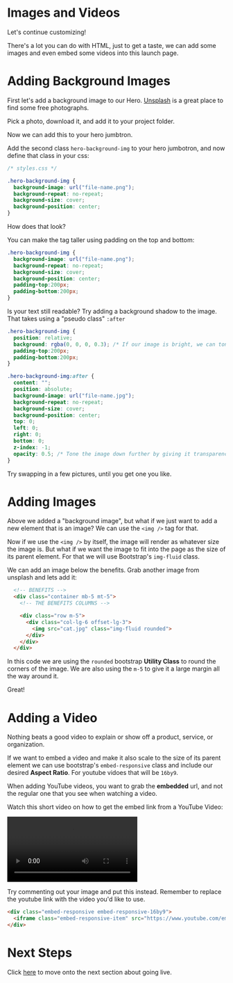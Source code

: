 # Images and Videos

Let's continue customizing!

There's a lot you can do with HTML, just to get a taste, we can add some images and even embed some videos into this launch page.

# Adding Background Images

First let's add a background image to our Hero. [Unsplash](https://unsplash.com/) is a great place to find some free photographs.

Pick a photo, download it, and add it to your project folder.

Now we can add this to your hero jumbtron.

Add the second class `hero-background-img` to your hero jumbotron, and now define that class in your css:

```css
/* styles.css */

.hero-background-img {
  background-image: url("file-name.png");
  background-repeat: no-repeat;
  background-size: cover;
  background-position: center;
}
```

How does that look?

You can make the tag taller using padding on the top and bottom:

```css
.hero-background-img {
  background-image: url("file-name.png");
  background-repeat: no-repeat;
  background-size: cover;
  background-position: center;
  padding-top:200px;
  padding-bottom:200px;
}
```

Is your text still readable? Try adding a background shadow to the image. That takes using a "pseudo class" `:after`

```css
.hero-background-img {
  position: relative;
  background: rgba(0, 0, 0, 0.3); /* If our image is bright, we can tone it down with this darker overlay */
  padding-top:200px;  
  padding-bottom:200px;
}

.hero-background-img:after {
  content: "";
  position: absolute;
  background-image: url("file-name.jpg");
  background-repeat: no-repeat;
  background-size: cover;
  background-position: center;
  top: 0;
  left: 0;
  right: 0;
  bottom: 0;
  z-index: -1;
  opacity: 0.5; /* Tone the image down further by giving it transparency */
}

```

Try swapping in a few pictures, until you get one you like.

# Adding Images

Above we added a "background image", but what if we just want to add a new element that is an image? We can use the `<img />` tag for that.

Now if we use the `<img />` by itself, the image will render as whatever size the image is. But what if we want the image to fit into the page as the size of its parent element. For that we will use Bootstrap's `img-fluid` class.

We can add an image below the benefits. Grab another image from unsplash and lets add it:

```html
  <!-- BENEFITS -->
  <div class="container mb-5 mt-5">
    <!-- THE BENEFITS COLUMNS -->

    <div class="row m-5">
      <div class="col-lg-6 offset-lg-3">
        <img src="cat.jpg" class="img-fluid rounded">
      </div>
    </div>
  </div>
```

In this code we are using the `rounded` bootstrap **Utility Class** to round the corners of the image. We are also using the `m-5` to give it a large margin all the way around it.

Great!

# Adding a Video

Nothing beats a good video to explain or show off a product, service, or organization.

If we want to embed a video and make it also scale to the size of its parent element we can use bootstrap's `embed-responsive` class and include our desired **Aspect Ratio**. For youtube vidoes that will be `16by9`.

When adding YouTube videos, you want to grab the **embedded** url, and not the regular one that you see when watching a video.

Watch this short video on how to get the embed link from a YouTube Video:

![ms-video](assets/embed_youtube.mov)

Try commenting out your image and put this instead. Remember to replace the youtube link with the video you'd like to use.

```html
<div class="embed-responsive embed-responsive-16by9">
  <iframe class="embed-responsive-item" src="https://www.youtube.com/embed/zpOULjyy-n8?rel=0" allowfullscreen></iframe>
</div>
```

# Next Steps

Click [here](../P04-Going-Live/content.md) to move onto the next section about going live.
